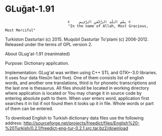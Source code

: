 # GLuğat-1.91
                                 ☪    بِسْمِ اللَّهِ الرَّحْمَنِ الرَّحِيم ☪
                                 "In the name of Allah, Most Gracious, Most Merciful"
Turkiston Dasturlari (c) 2015.
Muqobil Dasturlar To'plami (c) 2006-2012.
Released under the terms of GPL version 2.

About GLug'at-1.91 (reanimated)

Purpose: Dictionary application.

Implementation:
GLug'at was written using C++ STL and GTK+-3.0 libraries. 
It uses four data files(in fact five). One of them consists list of english words, 
and another one translations, third is for phonetic transcriptions and the last one is
thesaurus. All files should be located in working directory where application is located or 
You may change it in source code by entering absolute path to them.
When user enters word, application first searches it in list if not found 
then it looks up it in file. Whole words or part of them can be entered.

To download English to Turkish dictionary data files use the following address:
 http://sourceforge.net/projects/freedict/files/English%20-%20Turkish/0.2.1/freedict-eng-tur-0.2.1.src.tar.bz2/download
